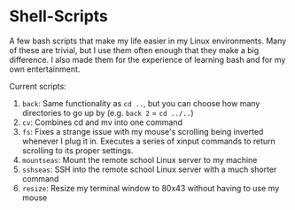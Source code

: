 # Shell-Scripts
A few bash scripts that make my life easier in my Linux environments. Many of these are trivial, but I use them often enough 
that they make a big difference. I also made them for the experience of learning bash and for my own entertainment.

Current scripts:
1. `back`: Same functionality as `cd ..`, but you can choose how many directories to go up by (e.g. `back 2` = `cd ../..`)
2. `cv`: Combines cd and mv into one command
3. `fs`: Fixes a strange issue with my mouse's scrolling being inverted whenever I plug it in. Executes a series of xinput 
   commands to return scrolling to its proper settings.
4. `mountseas`: Mount the remote school Linux server to my machine
5. `sshseas`: SSH into the remote school Linux server with a much shorter command
6. `resize`: Resize my terminal window to 80x43 without having to use my mouse
